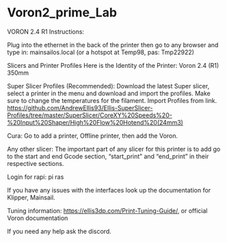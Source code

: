 # Voron2_prime_Lab
VORON 2.4 R1 Instructions:

Plug into the ethernet in the back of the printer then go to any browser and type in: mainsailos.local
(or a hotspot at Temp98, pas: Tmp22922)

Slicers and Printer Profiles 
Here is the Identity of the Printer: Voron 2.4 (R1) 350mm

Super Slicer Profiles (Recommended):
Download the latest Super slicer, select a printer in the menu and download and import the profiles. Make sure to change the temperatures for the filament.
Import Profiles from link.
https://github.com/AndrewEllis93/Ellis-SuperSlicer-Profiles/tree/master/SuperSlicer/CoreXY%20Speeds%20-%20Input%20Shaper/High%20Flow%20Hotend%20(24mm3)

Cura:
Go to add a printer, Offline printer, then add the Voron.

Any other slicer: 
The important part of any slicer for this printer is to add go to the start and end Gcode section, “start_print” and “end_print” in their respective sections. 

Login for rapi: 
pi
ras 

If you have any issues with the interfaces look up the documentation for Klipper, Mainsail.

Tuning information: 
https://ellis3dp.com/Print-Tuning-Guide/, or official Voron documentation

If you need any help ask the discord.
